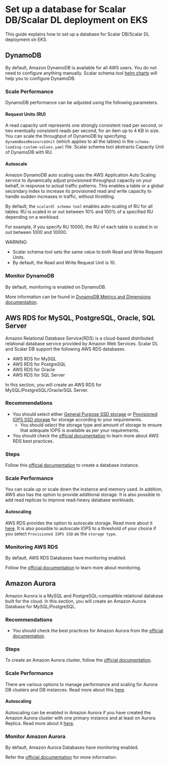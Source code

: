 # Set up a database for Scalar DB/Scalar DL deployment on EKS

This guide explains how to set up a database for Scalar DB/Scalar DL deployment on EKS.

## DynamoDB

By default, Amazon DynamoDB is available for all AWS users. You do not need to configure anything manually.
Scalar schema tool [helm charts](https://github.com/scalar-labs/helm-charts/tree/main/charts/schema-loading) will help you to configure DynamoDB.

### Scale Performance

DynamoDB performance can be adjusted using the following parameters.

#### Request Units (RU)

A read capacity unit represents one strongly consistent read per second, or two eventually consistent reads per second, for an item up to 4 KB in size.
You can scale the throughput of DynamoDB by specifying `dynamoBaseResourceUnit` (which applies to all the tables) in the `schema-loading-custom-values.yaml` file.
Scalar schema tool abstracts Capacity Unit of DynamoDB with RU.

#### Autoscale

Amazon DynamoDB auto scaling uses the AWS Application Auto Scaling service to dynamically adjust provisioned throughput capacity on your behalf, in response to actual traffic patterns.
This enables a table or a global secondary index to increase its provisioned read and write capacity to handle sudden increases in traffic, without throttling.

By default, the `scalardl schema tool` enables auto-scaling of RU for all tables: RU is scaled in or out between 10% and 100% of a specified RU depending on a workload.

For example, if you specify RU 10000, the RU of each table is scaled in or out between 1000 and 10000.

WARNING:

* Scalar schema tool sets the same value to both Read and Write Request Units.
* By default, the Read and Write Request Unit is 10.

### Monitor DynamoDB

By default, monitoring is enabled on DynamoDB.

More information can be found in [DynamoDB Metrics and Dimensions documentation](https://docs.aws.amazon.com/amazondynamodb/latest/developerguide/metrics-dimensions.html).

## AWS RDS for MySQL, PostgreSQL, Oracle, SQL Server

Amazon Relational Database Service(RDS) is a cloud-based distributed relational database service provided by Amazon Web Services.
Scalar DL and Scalar DB support the following AWS RDS databases.
* AWS RDS for MySQL
* AWS RDS for PostgreSQL
* AWS RDS for Oracle
* AWS RDS for SQL Server

In this section, you will create an AWS RDS for MySQL/PostgreSQL/Oracle/SQL Server.

### Recommendations

* You should select either [General Purpose SSD storage](https://docs.aws.amazon.com/AmazonRDS/latest/UserGuide/CHAP_Storage.html#Concepts.Storage.GeneralSSD) or [Provisioned IOPS SSD storage](https://docs.aws.amazon.com/AmazonRDS/latest/UserGuide/CHAP_Storage.html#USER_PIOPS) for storage according to your requirements.
    * You should select the storage type and amount of storage to ensure that adequate IOPS is available as per your requirements.
* You should check the [official documentation](https://docs.aws.amazon.com/AmazonRDS/latest/UserGuide/CHAP_BestPractices.html#CHAP_BestPractices.DiskPerformance) to learn more about AWS RDS best practices.

### Steps

Follow this [official documentation](https://docs.aws.amazon.com/AmazonRDS/latest/UserGuide/USER_CreateDBInstance.html) to create a database instance.

### Scale Performance

You can scale up or scale down the instance and memory used. In addition, AWS also has the option to provide additional storage.
It is also possible to add read replicas to improve read-heavy database workloads.

#### Autoscaling

AWS RDS provides the option to autoscale storage. Read more about it [here](https://docs.aws.amazon.com/AmazonRDS/latest/UserGuide/USER_PIOPS.StorageTypes.html). It is also possible to autoscale IOPS to a threshold of your choice if you select `Provisioned IOPS SSD` as the `storage type`.

### Monitoring AWS RDS

By default, AWS RDS Databases have monitoring enabled.

Follow the [official documentation](https://docs.aws.amazon.com/AmazonRDS/latest/UserGuide/CHAP_Monitoring.html) to learn more about monitoring.

## Amazon Aurora

Amazon Aurora is a MySQL and PostgreSQL-compatible relational database built for the cloud.
In this section, you will create an Amazon Aurora Database for MySQL/PostgreSQL.

### Recommendations

* You should check the best practices for Amazon Aurora from the [official documentation](https://docs.aws.amazon.com/AmazonRDS/latest/AuroraUserGuide/Aurora.BestPractices.html).

### Steps

To create an Amazon Aurora cluster, follow the [official documentation](https://docs.aws.amazon.com/AmazonRDS/latest/AuroraUserGuide/Aurora.CreateInstance.html).

### Scale Performance

There are various options to manage performance and scaling for Aurora DB clusters and DB instances.
Read more about this [here](https://docs.aws.amazon.com/AmazonRDS/latest/AuroraUserGuide/Aurora.Managing.Performance.html).

#### Autoscaling

Autoscaling can be enabled in Amazon Aurora if you have created the Amazon Aurora cluster with one primary instance and at least on Aurora Replica. Read more about it [here](https://docs.aws.amazon.com/AmazonRDS/latest/AuroraUserGuide/Aurora.Integrating.AutoScaling.html).

### Monitor Amazon Aurora

By default, Amazon Aurora Databases have monitoring enabled.

Refer the [official documentation](https://docs.aws.amazon.com/AmazonRDS/latest/AuroraUserGuide/USER_Monitoring.html) for more information.
